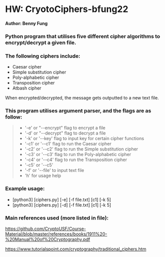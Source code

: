 # HW: CryotoCiphers-bfung22
#### Author: Benny Fung

### Python program that utilises five different cipher algorithms to encrypt/decrypt a given file.
### The following ciphers include:

- Caesar cipher
- Simple substitution cipher
- Poly-alphabetic cipher
- Transposition cipher
- Atbash cipher

When encrypted/decrypted, the message gets outputted to a new text file.

### This program utilises argument parser, and the flags are as follow:
> - '-e' or "--encrypt" flag to encrypt a file
>- '-d' or "--decrypt" flag to decrypt a file
>- '-k' or '--key' flag to input key for certain cipher functions
>- '-c1' or '--c1' flag to run the Caesar cipher
>- '-c2' or '--c2' flag to run the Simple substitution cipher
>- '-c3' or '--c3' flag to run the Poly-alphabetic cipher
>- '-c4' or '--c4' flag to run the Transposition cipher
>- '-c5' or '--c5'
>- '-f' or '--file' to input text file
>- 'h' for usage help

### Example usage:
- [python3] [ciphers.py] [-e] [-f file.txt] [c1] [-k 5]
- [python3] [ciphers.py] [-d] [-f file.txt] [c1] [-k 5]


### Main references used (more listed in file):

https://github.com/CryptoUSF/Course-Material/blob/master/references/books/1911%20-%20Manual%20of%20Cryptography.pdf

https://www.tutorialspoint.com/cryptography/traditional_ciphers.htm
